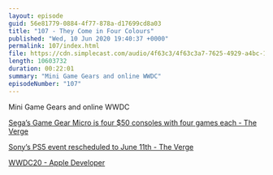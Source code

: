 ```yaml
---
layout: episode
guid: 56e81779-0884-4f77-878a-d17699cd8a03
title: "107 - They Come in Four Colours"
published: "Wed, 10 Jun 2020 19:40:37 +0000"
permalink: 107/index.html
file: https://cdn.simplecast.com/audio/4f63c3/4f63c3a7-7625-4929-a4bc-1ef4cdcbca06/ab5bcce0-b6fa-4b22-9d7d-93bd6b4aea5e/107-they-come-in-four-colours_tc.mp3?aid=rss_feed&feed=7Rzwf7P6
length: 10603732
duration: 00:22:01
summary: "Mini Game Gears and online WWDC"
episodeNumber: "107"
---
```


Mini Game Gears and online WWDC

[Sega’s Game Gear Micro is four $50 consoles with four games each - The Verge](https://www.theverge.com/2020/6/3/21278895/sega-game-gear-micro-games-list-price-magnifying-glass)

[Sony’s PS5 event rescheduled to June 11th - The Verge](https://www.theverge.com/2020/6/8/21284066/sony-ps5-playstation-5-event-rescheduled-date-time-information)

[WWDC20 - Apple Developer](https://developer.apple.com/wwdc20/)
